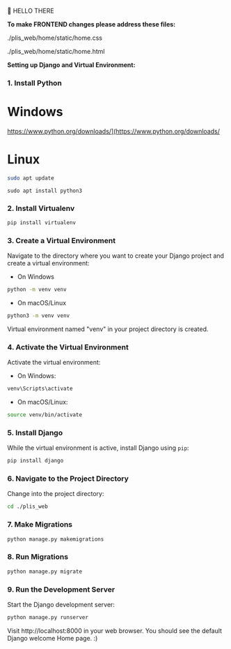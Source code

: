 👋 HELLO THERE

**To make FRONTEND changes please address these files:**

./plis_web/home/static/home.css 


./plis_web/home/static/home.html 


**Setting up Django and Virtual Environment:**

### 1. Install Python
# Windows
https://www.python.org/downloads/](https://www.python.org/downloads/

# Linux

```bash
sudo apt update
```

```
sudo apt install python3
```

### 2. Install Virtualenv 

```bash
pip install virtualenv
```

### 3. Create a Virtual Environment

Navigate to the directory where you want to create your Django project and create a virtual environment:

- On Windows
```bash
python -m venv venv
```

- On macOS/Linux
```bash
python3 -m venv venv
```

Virtual environment named "venv" in your project directory is created.

### 4. Activate the Virtual Environment

Activate the virtual environment:

- On Windows:

```bash
venv\Scripts\activate
```

- On macOS/Linux:

```bash
source venv/bin/activate
```

### 5. Install Django

While the virtual environment is active, install Django using `pip`:

```bash
pip install django
```

### 6. Navigate to the Project Directory

Change into the project directory:

```bash
cd ./plis_web
```

### 7. Make Migrations

```bash
python manage.py makemigrations
```

### 8. Run Migrations

```bash
python manage.py migrate
```

### 9. Run the Development Server

Start the Django development server:

```bash
python manage.py runserver
```

Visit http://localhost:8000 in your web browser. You should see the default Django welcome Home page. :)


